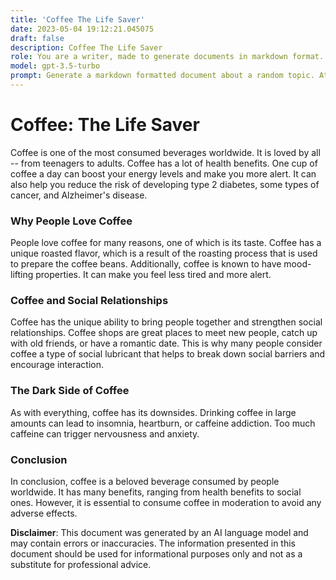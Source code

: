 ```yaml
---
title: 'Coffee The Life Saver'
date: 2023-05-04 19:12:21.045075
draft: false
description: Coffee The Life Saver
role: You are a writer, made to generate documents in markdown format. It is very important that all of the documents you generate are in valid markdown format.
model: gpt-3.5-turbo
prompt: Generate a markdown formatted document about a random topic. At the bottom, include a disclaimer explaining that the document was generated by you. The first line of the document should be the title. Make sure that the entire document is in proper markdown format, using a mix of various tags to make the document visually appealing.
---
```


# Coffee: The Life Saver

Coffee is one of the most consumed beverages worldwide. It is loved by all -- from teenagers to adults. Coffee has a lot of health benefits. One cup of coffee a day can boost your energy levels and make you more alert. It can also help you reduce the risk of developing type 2 diabetes, some types of cancer, and Alzheimer's disease.

### Why People Love Coffee

People love coffee for many reasons, one of which is its taste. Coffee has a unique roasted flavor, which is a result of the roasting process that is used to prepare the coffee beans. Additionally, coffee is known to have mood-lifting properties. It can make you feel less tired and more alert.

### Coffee and Social Relationships

Coffee has the unique ability to bring people together and strengthen social relationships. Coffee shops are great places to meet new people, catch up with old friends, or have a romantic date. This is why many people consider coffee a type of social lubricant that helps to break down social barriers and encourage interaction.

### The Dark Side of Coffee

As with everything, coffee has its downsides. Drinking coffee in large amounts can lead to insomnia, heartburn, or caffeine addiction. Too much caffeine can trigger nervousness and anxiety.

### Conclusion

In conclusion, coffee is a beloved beverage consumed by people worldwide. It has many benefits, ranging from health benefits to social ones. However, it is essential to consume coffee in moderation to avoid any adverse effects.

**Disclaimer**: This document was generated by an AI language model and may contain errors or inaccuracies. The information presented in this document should be used for informational purposes only and not as a substitute for professional advice.